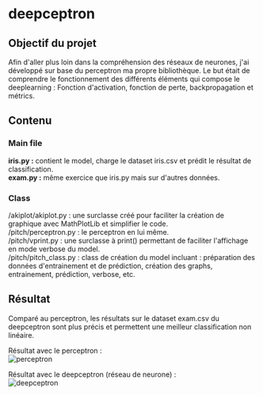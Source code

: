# deepceptron

## Objectif du projet
Afin d'aller plus loin dans la compréhension des réseaux de neurones, j'ai développé sur base du perceptron ma propre bibliothèque.
Le but était de comprendre le fonctionnement des différents éléments qui compose le deeplearning : Fonction d'activation, fonction de perte, backpropagation et métrics.

## Contenu
### Main file
**iris.py :** contient le model, charge le dataset iris.csv et prédit le résultat de classification.<br />
**exam.py :** même exercice que iris.py mais sur d'autres données.<br />

### Class
/akiplot/akiplot.py : une surclasse créé pour faciliter la création de graphique avec MathPlotLib et simplifier le code.<br />
/pitch/perceptron.py : le perceptron en lui même.<br />
/pitch/vprint.py : une surclasse à print() permettant de faciliter l'affichage en mode verbose du model.<br />
/pitch/pitch_class.py : class de création du model incluant : préparation des données d'entrainement et de prédiction, création des graphs, entrainement, prédiction, verbose, etc.

## Résultat
Comparé au perceptron, les résultats sur le dataset exam.csv du deepceptron sont plus précis et permettent une meilleur classification non linéaire.

Résultat avec le perceptron : <br />
![perceptron](https://github.com/PlomteuxKevin/deepceptron/assets/168406292/13cec4bf-7320-448a-9658-34d2f5526629)

Résultat avec le deepceptron (réseau de neurone) : <br />
![deepceptron](https://github.com/PlomteuxKevin/deepceptron/assets/168406292/6813a2bc-d249-4e11-b36c-58ca488b41a1)
